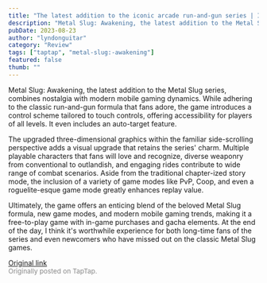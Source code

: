 ```yaml
---
title: "The latest addition to the iconic arcade run-and-gun series | Impressions - Metal Slug: Awakening"
description: "Metal Slug: Awakening, the latest addition to the Metal Slug series, combines nostalgia with modern mobile gaming dynamics. While adhering to the classic run-and-gun formula that fans adore, the game introduces a control scheme tailored to touch controls, offering accessibility for players of all levels.  It even includes an auto-target feature."
pubDate: 2023-08-23
author: "lyndonguitar"
category: "Review"
tags: ["taptap", "metal-slug:-awakening"]
featured: false
thumb: ""
---
```


Metal Slug: Awakening, the latest addition to the Metal Slug series, combines nostalgia with modern mobile gaming dynamics. While adhering to the classic run-and-gun formula that fans adore, the game introduces a control scheme tailored to touch controls, offering accessibility for players of all levels.  It even includes an auto-target feature.

The upgraded three-dimensional graphics within the familiar side-scrolling perspective adds a visual upgrade that retains the series' charm. Multiple playable characters that fans will love and recognize, diverse weaponry from conventional to outlandish, and engaging rides contribute to wide range of combat scenarios. Aside from the traditional chapter-ized story mode, the inclusion of a variety of game modes like PvP, Coop, and even a roguelite-esque game mode greatly enhances replay value.

Ultimately, the game offers an enticing blend of the beloved Metal Slug formula, new game modes, and modern mobile gaming trends, making it a free-to-play game with in-game purchases and gacha elements. At the end of the day, I think it's worthwhile experience for both long-time fans of the series and even newcomers who have missed out on the classic Metal Slug games.

[Original link](https://www.taptap.io/post/6184110)<br><span style="font-size: 0.95em; color: #888;">Originally posted on TapTap.</span>

